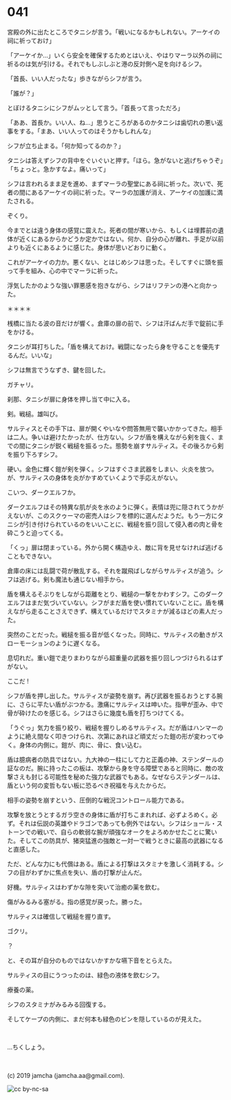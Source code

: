 

# 041

宮殿の外に出たところでタニシが言う。「戦いになるかもしれない。アーケイの祠に祈っておけ」

「アーケイか…」いくら安全を確保するためとはいえ、やはりマーラ以外の祠に祈るのは気が引ける。それでもしぶしぶと港の反対側へ足を向けるシフ。

「首長、いい人だったな」歩きながらシフが言う。

「誰が？」

とぼけるタニシにシフがムッとして言う。「首長って言っただろ」

「ああ、首長か。いい人、ね…」思うところがあるのかタニシは歯切れの悪い返事をする。「まあ、いい人ってのはそうかもしれんな」

シフが立ち止まる。「何か知ってるのか？」

タニシは答えずシフの背中をぐいぐいと押す。「ほら。急がないと逃げちゃうぞ」「ちょっと。急かすなよ。痛いって」

シフは言われるまま足を進め、まずマーラの聖堂にある祠に祈った。次いで、死者の間にあるアーケイの祠に祈った。マーラの加護が消え、アーケイの加護に満たされる。

ぞくり。

今までとは違う身体の感覚に震えた。死者の間が寒いから、もしくは埋葬前の遺体が近くにあるからかどうか定かではない。何か、自分の心が離れ、手足が以前よりも近くにあるように感じた。身体が思いどおりに動く。

これがアーケイの力か。悪くない、とはじめシフは思った。そしてすぐに頭を振って手を組み、心の中でマーラに祈った。

浮気したかのような強い罪悪感を抱きながら、シフはリフテンの港へと向かった。

＊＊＊＊

桟橋に当たる波の音だけが響く。倉庫の扉の前で、シフは汗ばんだ手で錠前に手をかける。

タニシが耳打ちした。「盾を構えておけ。戦闘になったら身を守ることを優先するんだ。いいな」

シフは無言でうなずき、鍵を回した。

ガチャリ。

刹那、タニシが扉に身体を押し当て中に入る。

剣。戦槌。雄叫び。

サルティスとその手下は、扉が開くやいなや問答無用で襲いかかってきた。相手は二人。争いは避けたかったが、仕方ない。シフが盾を構えながら剣を抜く、までの間にタニシが鋭く戦槌を振るった。態勢を崩すサルティス。その後ろから剣を振り下ろすシフ。

硬い。金色に輝く鎧が剣を弾く。シフはすぐさま武器をしまい、火炎を放つ。が、サルティスの身体を炎がかすめていくようで手応えがない。

こいつ、ダークエルフか。

ダークエルフはその特異な肌が炎を水のように弾く。表情は兜に隠されてうかがえないが、このスクゥーマの密売人はシフを標的に選んだようだ。もう一方にタニシが引き付けられているのをいいことに、戦槌を振り回して侵入者の肉と骨を砕こうと迫ってくる。

「くっ」扉は閉まっている。外から開く構造ゆえ、敵に背を見せなければ逃げることもできない。

倉庫の床には乱闘で荷が散乱する。それを蹴飛ばしながらサルティスが追う。シフは逃げる。剣も魔法も通じない相手から。

盾を構えるそぶりをしながら距離をとり、戦槌の一撃をかわすシフ。このダークエルフはまだ気づいていない。シフがまだ盾を使い慣れていないことに。盾を構えながら走ることさえできず、構えているだけでスタミナが減るほどの素人だった。

突然のことだった。戦槌を振る音が低くなった。同時に、サルティスの動きがスローモーションのように遅くなる。

息切れだ。重い鎧で走りまわりながら超重量の武器を振り回しつづけられるはずがない。

ここだ !

シフが盾を押し出した。サルティスが姿勢を崩す。再び武器を振るおうとする腕に、さらに平たい盾がぶつかる。激痛にサルティスは呻いた。指甲が歪み、中で骨が砕けたのを感じる。シフはさらに幾度も盾を打ちつけてくる。

「うぐっ」気力を振り絞り、戦槌を握りしめるサルティス。だが盾はハンマーのように絶え間なく叩きつけられ、次第にあれほど頑丈だった鎧の形が変わってゆく。身体の内側に。鎧が、肉に、骨に、食い込む。

盾は臆病者の防具ではない。九大神の一柱にして力と正義の神、ステンダールの証なのだ。腕に持ったこの板は、攻撃から身を守る障壁であると同時に、敵の攻撃さえも封じる可能性を秘めた強力な武器でもある。なぜならステンダールは、盾という何の変哲もない板に恐るべき祝福を与えたからだ。

相手の姿勢を崩すという、圧倒的な戦況コントロール能力である。

攻撃を放とうとするガラ空きの身体に盾が打ちこまれれば、必ずよろめく。必ず。それは伝説の英雄やドラゴンであっても例外ではない。シフはショール・ストーンでの戦いで、自らの軟弱な腕が頑強なオークをよろめかせたことに驚いた。そしてこの防具が、猪突猛進の強敵と一対一で戦うときに最高の武器になると直感した。

ただ、どんな力にも代償はある。盾による打撃はスタミナを激しく消耗する。シフの目がわずかに焦点を失い、盾の打撃が止んだ。

好機。サルティスはわずかな隙を突いて治癒の薬を飲む。

傷がみるみる塞がる。指の感覚が戻った。勝った。

サルティスは確信して戦槌を握り直す。

ゴクリ。

？

と、その耳が自分のものではないかすかな嚥下音をとらえた。

サルティスの目にうつったのは、緑色の液体を飲むシフ。

療養の薬。

シフのスタミナがみるみる回復する。

そしてケープの内側に、まだ何本も緑色のビンを隠しているのが見えた。

<br>

…ちくしょう。

<br>
<br>
(c) 2019 jamcha (jamcha.aa@gmail.com).

![cc by-nc-sa](https://i.creativecommons.org/l/by-nc-sa/4.0/88x31.png)


